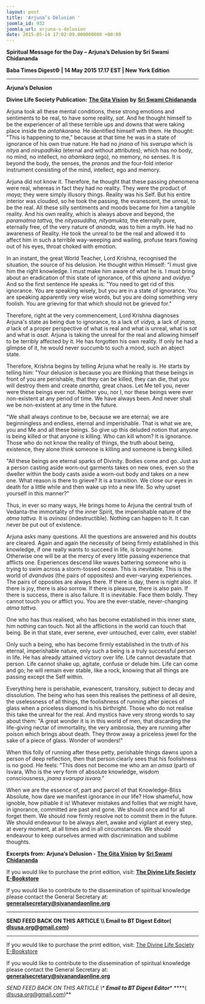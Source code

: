 ```yaml
---
layout: post
title: 'Arjuna’s Delusion '
joomla_id: 932
joomla_url: arjuna-s-delusion
date: 2015-05-14 17:02:09.000000000 +00:00
---
```

  

















































**Spiritual Message for the Day – Arjuna’s Delusion by Sri Swami Chidananda**

**Baba Times Digest© | 14 May 2015 17.17 EST | New York Edition**

* * *

**Arjuna’s Delusion**

**Divine Life Society Publication:** [**The Gita Vision**](http://www.dlshq.org/download/gita_vision.htm#_VPID_13) **by** [**Sri Swami Chidananda**](http://www.dlshq.org/saints/chida.htm)

Arjuna took all these mental conditions, these strong emotions and sentiments to be real, to have some reality, _sat._ And he thought himself to be the experiencer of all these terrible ups and downs that were taking place inside the _antahkarana._ He identified himself with them. He thought: "This is happening to me," because at that time he was in a state of ignorance of his own true nature. He had no _jnana_ of his _svarupa_ which is _nitya_ and _nirupadhika_ (eternal and without attributes), which has no body, no mind, no intellect, no _ahamkara_ (ego), no memory, no senses. It is beyond the body, the senses, the _pranas_ and the four-fold interior instrument consisting of the mind, intellect, ego and memory.

Arjuna did not know it. Therefore, he thought that these passing phenomena were real, whereas in fact they had no reality. They were the product of _maya;_ they were simply illusory things. Reality was his Self. But his entire interior was clouded, so he took the passing, the evanescent, the unreal, to be the real. All these silly sentiments and moods became for him a tangible reality. And his own reality, which is always above and beyond, the _paramatma tattva,_ the _nityasuddha, nityamukta,_ the eternally pure, eternally free, of the very nature of _ananda,_ was to him a myth. He had no awareness of Reality. He took the unreal to be the real and allowed it to affect him in such a terrible way-weeping and wailing, profuse tears flowing out of his eyes, throat choked with emotion.

In an instant, the great World Teacher, Lord Krishna, recognised the situation, the source of his delusion. He thought within Himself: "I must give him the right knowledge. I must make him aware of what he is. I must bring about an eradication of this state of ignorance, of this _ajnana_ and _avidya._" And so the first sentence He speaks is: "You need to get rid of this ignorance. You are speaking wisely, but you are in a state of ignorance. You are speaking apparently very wise words, but you are doing something very foolish. You are grieving for that which should not be grieved for."

Therefore, right at the very commencement, Lord Krishna diagnoses Arjuna's state as being due to ignorance, to a lack of _vidya,_ a lack of _jnana, a_ lack of a proper perspective of what is real and what is unreal, what is _sat_ and what is _asat._ Arjuna is taking the unreal for the real and allowing himself to be terribly affected by it. He has forgotten his own reality. If only he had a glimpse of it, he would never succumb to such a mood, such an abject state.

Therefore, Krishna begins by telling Arjuna what he really is. He starts by telling him: "Your delusion is because you are thinking that these beings in front of you are perishable, that they can be killed, they can die, that you will destroy them and create _anartha,_ great chaos. Let Me tell you, never were these beings ever not. Neither you, nor I, nor these beings were ever non-existent at any period of time. We have always been. And never shall we be non-existent at any time in the future.

"We shall always continue to be, because we are eternal; we are beginningless and endless, eternal and imperishable. That is what we are, you and Me and all these beings. So give up this deluded notion that anyone is being killed or that anyone is killing. Who can kill whom? It is ignorance. Those who do not know the reality of things, the truth about being, existence, they alone think someone is killing and someone is being killed.

"All these beings are eternal sparks of Divinity. Bodies come and go. Just as a person casting aside worn-out garments takes on new ones, even so the dweller within the body casts aside a worn-out body and takes on a new one. What reason is there to grieve? It is a transition. We close our eyes in death for a little while and then wake up into a new life. So why upset yourself in this manner?"

Thus, in ever so many ways, He brings home to Arjuna the central truth of Vedanta-the immortality of the inner Spirit, the imperishable nature of the _atma tattva._ It is _avinasi_ (indestructible). Nothing can happen to It. It can never be put out of existence.

Arjuna asks many questions. All the questions are answered and his doubts are cleared. Again and again the necessity of being firmly established in this knowledge, if one really wants to succeed in life, is brought home. Otherwise one will be at the mercy of every little passing experience that afflicts one. Experiences descend like waves battering someone who is trying to swim across a storm-tossed ocean. This is inevitable. This is the world of _dvandvas_ (the pairs of opposites) and ever-varying experiences. The pairs of opposites are always there. If there is day, there is night also. If there is joy, there is also sorrow. If there is pleasure, there is also pain. If there is success, there is also failure. It is inevitable. Face them boldly. They cannot touch you or afflict you. You are the ever-stable, never-changing _atma tattva._

One who has thus realised, who has become established in this inner state, him nothing can touch. Not all the afflictions in the world can touch that being. Be in that state, ever serene, ever untouched, ever calm, ever stable!

Only such a being, who has become firmly established in the truth of his eternal, imperishable nature, only such a being is a truly successful person in life. He has already attained victory over life. Life cannot devastate that person. Life cannot shake up, agitate, confuse or delude him. Life can come and go; he will remain ever stable, like a rock, knowing that all things are passing except the Self within.

Everything here is perishable, evanescent, transitory, subject to decay and dissolution. The being who has seen this realises the pettiness of all desire, the uselessness of all things, the foolishness of running after pieces of glass when a priceless diamond is his birthright. Those who do not realise this take the unreal for the real. And mystics have very strong words to say about them: "A great wonder it is in this world of men, that discarding the life-giving nectar of immortality, the very ambrosia, they are running after poison which brings about death. They throw away a priceless jewel for the sake of a piece of glass. Wonder of wonders!"

When this folly of running after these petty, perishable things dawns upon a person of deep reflection, then that person clearly sees that his foolishness is no good. He feels: "This does not become me who am an _amsa_ (part) of Isvara, Who is the very form of absolute knowledge, wisdom consciousness, _jnana svarupa isvara."_

When we are the essence of, part and parcel of that Knowledge-Bliss Absolute, how dare we manifest ignorance in our life? How shameful, how ignoble, how pitiable it is! Whatever mistakes and follies that we might have, in ignorance, committed are past and gone. We should once and for all forget them. We should now firmly resolve not to commit them in the future. We should endeavour to be always alert, awake and vigilant at every step, at every moment, at all times and in all circumstances. We should endeavour to keep ourselves armed with discrimination and sublime thoughts.



**Excerpts from:**  **Arjuna’s Delusion -** [**The Gita Vision**](http://www.dlshq.org/download/gita_vision.htm#_VPID_13) **by** [**Sri Swami Chidananda**](http://www.dlshq.org/saints/chida.htm)

If you would like to purchase the print edition, visit: **[The Divine Life Society E-Bookstore](http://www.dlshq.org/download/download.htm)**

If you would like to contribute to the dissemination of spiritual knowledge please contact the General Secretary at: [](mailto:%20%3Cscript%20type=%27text/javascript%27%3E%20%3C%21--%20var%20prefix%20=%20%27ma%27%20+%20%27il%27%20+%20%27to%27;%20var%20path%20=%20%27hr%27%20+%20%27ef%27%20+%20%27=%27;%20var%20addy57016%20=%20%27generalsecretary%27%20+%20%27@%27;%20addy57016%20=%20addy57016%20+%20%27sivanandaonline%27%20+%20%27.%27%20+%20%27org%27;%20document.write%28%27%3Ca%20%27%20+%20path%20+%20%27%5C%27%27%20+%20prefix%20+%20%27:%27%20+%20addy57016%20+%20%27%5C%27%3E%27%29;%20document.write%28addy57016%29;%20document.write%28%27%3C%5C/a%3E%27%29;%20//--%3E%5Cn%20%3C/script%3E%3Cscript%20type=%27text/javascript%27%3E%20%3C%21--%20document.write%28%27%3Cspan%20style=%5C%27display:%20none;%5C%27%3E%27%29;%20//--%3E%20%3C/script%3EThis%20email%20address%20is%20being%20protected%20from%20spambots.%20You%20need%20JavaScript%20enabled%20to%20view%20it.%20%3Cscript%20type=%27text/javascript%27%3E%20%3C%21--%20document.write%28%27%3C/%27%29;%20document.write%28%27span%3E%27%29;%20//--%3E%20%3C/script%3E?subject=Contribution%20to%20Dissemination%20of%20Spiritual%20Knowledge) **generalsecretary@sivanandaonline.org**

****

**SEND FEED BACK ON THIS ARTICLE \\\ Email to BT Digest Editor[](mailto:%20%3Cscript%20type=%27text/javascript%27%3E%20%3C%21--%20var%20prefix%20=%20%27ma%27%20+%20%27il%27%20+%20%27to%27;%20var%20path%20=%20%27hr%27%20+%20%27ef%27%20+%20%27=%27;%20var%20addy72654%20=%20%27dlsusa.org%27%20+%20%27@%27;%20addy72654%20=%20addy72654%20+%20%27gmail%27%20+%20%27.%27%20+%20%27com%27;%20document.write%28%27%3Ca%20%27%20+%20path%20+%20%27%5C%27%27%20+%20prefix%20+%20%27:%27%20+%20addy72654%20+%20%27%5C%27%3E%27%29;%20document.write%28addy72654%29;%20document.write%28%27%3C%5C/a%3E%27%29;%20//--%3E%5Cn%20%3C/script%3E%3Cscript%20type=%27text/javascript%27%3E%20%3C%21--%20document.write%28%27%3Cspan%20style=%5C%27display:%20none;%5C%27%3E%27%29;%20//--%3E%20%3C/script%3EThis%20email%20address%20is%20being%20protected%20from%20spambots.%20You%20need%20JavaScript%20enabled%20to%20view%20it.%20%3Cscript%20type=%27text/javascript%27%3E%20%3C%21--%20document.write%28%27%3C/%27%29;%20document.write%28%27span%3E%27%29;%20//--%3E%20%3C/script%3E?subject=DLS%20Posts)( [dlsusa.org@gmail.com](mailto:dlsusa.org@gmail.com))**



* * *



  

If you would like to purchase the print edition, visit: [The Divine Life Society E-Bookstore](http://www.dlshq.org/download/download.htm)

If you would like to contribute to the dissemination of spiritual knowledge please contact the General Secretary at: **[generalsecretary@sivanandaonline.org](mailto:generalsecretary@sivanandaonline.org)**

**SEND FEED BACK ON THIS ARTICLE \\\**  **Email to BT Digest Editor**** [](mailto:%20%3Cscript%20type=%27text/javascript%27%3E%20%3C%21--%20var%20prefix%20=%20%27ma%27%20+%20%27il%27%20+%20%27to%27;%20var%20path%20=%20%27hr%27%20+%20%27ef%27%20+%20%27=%27;%20var%20addy72654%20=%20%27dlsusa.org%27%20+%20%27@%27;%20addy72654%20=%20addy72654%20+%20%27gmail%27%20+%20%27.%27%20+%20%27com%27;%20document.write%28%27%3Ca%20%27%20+%20path%20+%20%27%5C%27%27%20+%20prefix%20+%20%27:%27%20+%20addy72654%20+%20%27%5C%27%3E%27%29;%20document.write%28addy72654%29;%20document.write%28%27%3C%5C/a%3E%27%29;%20//--%3E%5Cn%20%3C/script%3E%3Cscript%20type=%27text/javascript%27%3E%20%3C%21--%20document.write%28%27%3Cspan%20style=%5C%27display:%20none;%5C%27%3E%27%29;%20//--%3E%20%3C/script%3EThis%20email%20address%20is%20being%20protected%20from%20spambots.%20You%20need%20JavaScript%20enabled%20to%20view%20it.%20%3Cscript%20type=%27text/javascript%27%3E%20%3C%21--%20document.write%28%27%3C/%27%29;%20document.write%28%27span%3E%27%29;%20//--%3E%20%3C/script%3E?subject=DLS%20Posts)****( [dlsusa.org@gmail.com](mailto:dlsusa.org@gmail.com))**  
